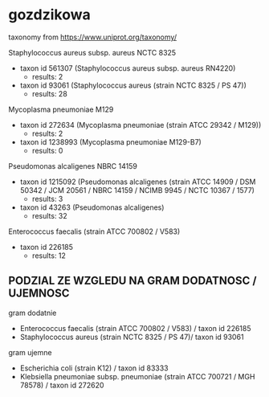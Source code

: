 # gozdzikowa

taxonomy from https://www.uniprot.org/taxonomy/

Staphylococcus aureus subsp. aureus NCTC 8325
 - taxon id 561307 (Staphylococcus aureus subsp. aureus RN4220)
    - results: 2
 - taxon id 93061 (Staphylococcus aureus (strain NCTC 8325 / PS 47))
    - results: 28

Mycoplasma pneumoniae M129
 - taxon id 272634 (Mycoplasma pneumoniae (strain ATCC 29342 / M129))
    - results: 2
 - taxon id 1238993 (Mycoplasma pneumoniae M129-B7)
    - results: 0

Pseudomonas alcaligenes NBRC 14159
 - taxon id 1215092 (Pseudomonas alcaligenes (strain ATCC 14909 / DSM 50342 / JCM 20561 / NBRC 14159 / NCIMB 9945 / NCTC 10367 / 1577)
    - results: 3
 - taxon id 43263 (Pseudomonas alcaligenes)
    - results: 32

Enterococcus faecalis (strain ATCC 700802 / V583) 
   - taxon id 226185
      - results: 12


## PODZIAL ZE WZGLEDU NA GRAM DODATNOSC / UJEMNOSC 
gram dodatnie
- Enterococcus faecalis (strain ATCC 700802 / V583) / taxon id 226185
- Staphylococcus aureus (strain NCTC 8325 / PS 47)/ taxon id 93061 

gram ujemne
<!-- - Pseudomonas alcaligenes / taxon id 43263
- Mycoplasma pneumoniae (strain ATCC 29342 / M129) /  taxon id 272634 -->
- Escherichia coli (strain K12) / taxon id 83333
- Klebsiella pneumoniae subsp. pneumoniae (strain ATCC 700721 / MGH 78578) / taxon id 272620
<!-- - Klebsiella pneumoniae / taxon id 573 -->